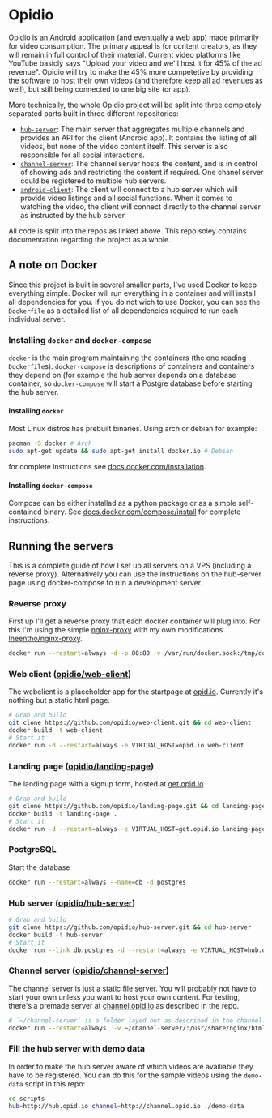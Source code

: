 # Opidio


Opidio is an Android application (and eventually a web app) made primarily for video consumption. The primary appeal is for content creators, as they will remain in full control of their material. Current video platforms like YouTube basicly says "Upload your video and we'll host it for 45% of the ad revenue". Opidio will try to make the 45% more competetive by providing the software to host their own videos (and therefore keep all ad revenues as well), but still being connected to one big site (or app).

More technically, the whole Opidio project will be split into three completely separated parts built in three different repositories:

- [`hub-server`](https://github.com/opidio/hub-server): The main server that aggregates multiple channels and provides an API for the client (Android app). It contains the listing of all videos, but none of the video content itself. This server is also responsible for all social interactions.
- [`channel-server`](https://github.com/opidio/channel-server): The channel server hosts the content, and is in control of showing ads and restricting the content if required. One chanel server could be registered to multiple hub servers.
- [`android-client`](https://github.com/opidio/android-client): The client will connect to a hub server which will provide video listings and all social functions. When it comes to watching the video, the client will connect directly to the channel server as instructed by the hub server.

All code is split into the repos as linked above. This repo soley contains documentation regarding the project as a whole.

## A note on Docker
Since this project is built in several smaller parts, I've used Docker to keep everything simple. Docker will run everything in a container and will install all dependencies for you. If you do not wich to use Docker, you can see the `Dockerfile` as a detailed list of all dependencies required to run each individual server.

### Installing `docker` and `docker-compose`
`docker` is the main program maintaining the containers (the one reading `Dockerfile`s). `docker-compose` is descriptions of containers and containers they depend on (for example the hub server depends on a database container, so `docker-compose` will start a Postgre database before starting the hub server.

#### Installing `docker`
Most Linux distros has prebuilt binaries. Using arch or debian for example:
```bash
pacman -S docker # Arch
sudo apt-get update && sudo apt-get install docker.io # Debian
```
for complete instructions see [docs.docker.com/installation](https://docs.docker.com/installation/).

#### Installing `docker-compose`
Compose can be either installad as a python package or as a simple self-contained binary. See
[docs.docker.com/compose/install](http://docs.docker.com/compose/install/) for complete instructions.

## Running the servers
This is a complete guide of how I set up all servers on a VPS (including a reverse proxy). Alternatively you can use the instructions on the hub-server page using docker-compose to run a development server.
### Reverse proxy
First up I'll get a reverse proxy that each docker container will plug into. For this I'm using the simple [nginx-proxy](https://github.com/jwilder/nginx-proxy) with my own modifications [Ineentho/nginx-proxy](https://github.com/Ineentho/nginx-proxy).
```bash
docker run --restart=always -d -p 80:80 -v /var/run/docker.sock:/tmp/docker.sock ineentho/nginx-proxy
```
### Web client ([opidio/web-client](https://github.com/opidio/web-client))
The webclient is a placeholder app for the startpage at [opid.io](http://opid.io). Currently it's nothing but a static html page.
```bash
# Grab and build
git clone https://github.com/opidio/web-client.git && cd web-client
docker build -t web-client .
# Start it
docker run -d --restart=always -e VIRTUAL_HOST=opid.io web-client
```
### Landing page ([opidio/landing-page](https://github.com/opidio/landing-page))
The landing page with a signup form, hosted at [get.opid.io](http://get.opid.io)
```bash
# Grab and build
git clone https://github.com/opidio/landing-page.git && cd landing-page
docker build -t landing-page .
# Start it
docker run -d --restart=always -e VIRTUAL_HOST=get.opid.io landing-page
```
### PostgreSQL
Start the database
```bash
docker run --restart=always --name=db -d postgres
```
### Hub server ([opidio/hub-server](https://github.com/opidio/hub-server))
```bash
# Grab and build
git clone https://github.com/opidio/hub-server.git && cd hub-server
docker build -t hub-server .
# Start it
docker run --link db:postgres -d --restart=always -e VIRTUAL_HOST=hub.opid.io hub-server
```
### Channel server ([opidio/channel-server](https://github.com/opidio/channel-server))
The channel server is just a static file server. You will probably not have to start your own unless you want to host your own content. For testing, there's a premade server at [channel.opid.io](http://channel.opid.io) as described in the repo.
```bash
# `~/channel-server` is a folder layed out as described in the channel-server repo
docker run --restart=always  -v ~/channel-server/:/usr/share/nginx/html:ro -e VIRTUAL_HOST=channel.opid.io -d nginx
```
### Fill the hub server with demo data
In order to make the hub server aware of which videos are availiable they have to be registered. You can do this for the sample videos using the `demo-data` script in this repo:
```bash
cd scripts
hub=http://hub.opid.io channel=http://channel.opid.io ./demo-data
```
